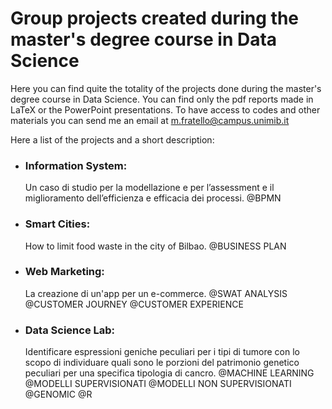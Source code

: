 # Group projects created during the master's degree course in Data Science

Here you can find quite the totality of the projects done during the master's degree course in Data Science.
You can find only the pdf reports made in LaTeX or the PowerPoint presentations.
To have access to codes and other materials you can send me an email at m.fratello@campus.unimib.it

Here a list of the projects and a short description:
- ### Information System: 
  Un caso di studio per la modellazione e per l’assessment e il miglioramento dell’efficienza e efficacia dei processi.
  @BPMN
- ### Smart Cities: 
  How to limit food waste in the city of Bilbao.
  @BUSINESS PLAN
- ### Web Marketing: 
  La creazione di un'app per un e-commerce.
  @SWAT ANALYSIS @CUSTOMER JOURNEY @CUSTOMER EXPERIENCE
- ### Data Science Lab: 
  Identificare espressioni geniche peculiari per i tipi di tumore con lo scopo di individuare quali sono le porzioni del patrimonio genetico peculiari per una specifica tipologia di cancro.
  @MACHINE LEARNING @MODELLI SUPERVISIONATI @MODELLI NON SUPERVISIONATI @GENOMIC @R




